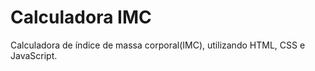 # Calculadora IMC
Calculadora de índice de massa corporal(IMC), utilizando HTML, CSS e JavaScript.

